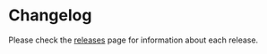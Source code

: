 # Changelog

Please check the [releases](https://github.com/martiserra99/formity/releases) page for information about each release.
